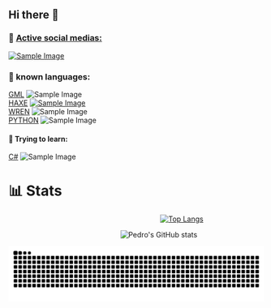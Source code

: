 ## Hi there 👋

### 👯 [Active social medias:](https://linktr.ee/pedrocuca09)

[<img src="https://linktr.ee/og/image/pedrocuca09.jpg" alt="Sample Image" width="300" height="157">](https://linktr.ee/pedrocuca09)

### 🧠 known languages:
[GML](https://gamemaker.io/) <img src="https://encrypted-tbn0.gstatic.com/images?q=tbn:ANd9GcQKD_fSKGDt4RP-bGgAs-RUUX2bGEL0HqoBvwGwTtQQjVYaqnnosLRvZWF2GSXmKw1LHyM&usqp=CAU" alt="Sample Image" width="20" height="20">\
[HAXE](https://github.com/HaxeFoundation/haxe/) [<img src="https://haxe.org/img/branding/haxe-logo-glyph.png" alt="Sample Image" width="20" height="20">](https://github.com/HaxeFoundation/haxe/)\
[WREN](https://wren.io/) <img src="https://avatars.githubusercontent.com/u/45213573?s=200&v=4" alt="Sample Image" width="20" height="20">\
[PYTHON](https://www.python.org/) <img src="https://upload.wikimedia.org/wikipedia/commons/thumb/c/c3/Python-logo-notext.svg/1200px-Python-logo-notext.svg.png" alt="Sample Image" width="20" height="20">
#### 🌱 Trying to learn:
[C#](https://dotnet.microsoft.com/languages/csharp) <img src="https://upload.wikimedia.org/wikipedia/commons/thumb/d/d2/C_Sharp_Logo_2023.svg/2048px-C_Sharp_Logo_2023.svg.png" alt="Sample Image" width="20" height="20">
# 📊 Stats

&nbsp;&nbsp;&nbsp;&nbsp;&nbsp;&nbsp;&nbsp;&nbsp;&nbsp;&nbsp;&nbsp;&nbsp;&nbsp;&nbsp;&nbsp;&nbsp;&nbsp;&nbsp;&nbsp;&nbsp;&nbsp;&nbsp;&nbsp;&nbsp;&nbsp;&nbsp;&nbsp;&nbsp;&nbsp;&nbsp;&nbsp;&nbsp;&nbsp;&nbsp;&nbsp;&nbsp;&nbsp;&nbsp;&nbsp;&nbsp;&nbsp;&nbsp;&nbsp;&nbsp;&nbsp;&nbsp;&nbsp;&nbsp;&nbsp;&nbsp;&nbsp;&nbsp;&nbsp;&nbsp;&nbsp;&nbsp;&nbsp;&nbsp;&nbsp;&nbsp;&nbsp;&nbsp;&nbsp;&nbsp;&nbsp;&nbsp;&nbsp;&nbsp;&nbsp;&nbsp;&nbsp;&nbsp;&nbsp;&nbsp;&nbsp;&nbsp;[![Top Langs](https://readme-stars-fork.vercel.app/api/top-langs/?username=pedrocuca09&private=true&show_icons)](https://linktr.ee/pedrocuca09)

&nbsp;&nbsp;&nbsp;&nbsp;&nbsp;&nbsp;&nbsp;&nbsp;&nbsp;&nbsp;&nbsp;&nbsp;&nbsp;&nbsp;&nbsp;&nbsp;&nbsp;&nbsp;&nbsp;&nbsp;&nbsp;&nbsp;&nbsp;&nbsp;&nbsp;&nbsp;&nbsp;&nbsp;&nbsp;&nbsp;&nbsp;&nbsp;&nbsp;&nbsp;&nbsp;&nbsp;&nbsp;&nbsp;&nbsp;&nbsp;&nbsp;&nbsp;&nbsp;&nbsp;&nbsp;&nbsp;&nbsp;&nbsp;&nbsp;&nbsp;&nbsp;&nbsp;&nbsp;&nbsp;&nbsp;&nbsp;![Pedro's GitHub stats](https://readme-stars-fork.vercel.app/api?username=pedrocuca09&private=true&show_icons=true&theme=radical)

<picture>
  <source media="(prefers-color-scheme: dark)" srcset="https://raw.githubusercontent.com/pedrocuca09/pedrocuca09/output/github-contribution-grid-snake-dark.svg">
  <source media="(prefers-color-scheme: light)" srcset="https://raw.githubusercontent.com/pedrocuca09/pedrocuca09/output/github-contribution-grid-snake.svg">
  <img alt="github contribution grid snake animation" src="https://raw.githubusercontent.com/pedrocuca09/pedrocuca09/output/github-contribution-grid-snake.svg">
</picture>

<!--
**pedrocuca09/pedrocuca09** is a ✨ _special_ ✨ repository because its `README.md` (this file) appears on your GitHub profile.

Here are some ideas to get you started:

- 🔭 I’m currently working on ...
- 🌱 I’m currently learning ...
- 👯 I’m looking to collaborate on ...
- 🤔 I’m looking for help with ...
- 💬 Ask me about ...
- 📫 How to reach me: ...
- 😄 Pronouns: ...
- ⚡ Fun fact: ...
-->
